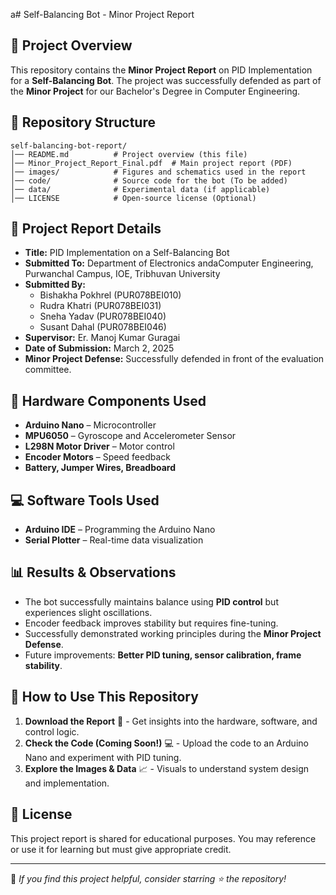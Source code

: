 a# Self-Balancing Bot - Minor Project Report

## 📌 Project Overview
This repository contains the **Minor Project Report** on PID Implementation for a **Self-Balancing Bot**. The project was successfully defended as part of the **Minor Project** for our Bachelor's Degree in Computer Engineering.

## 📂 Repository Structure
```
self-balancing-bot-report/
│── README.md          # Project overview (this file)
│── Minor_Project_Report_Final.pdf  # Main project report (PDF)
│── images/            # Figures and schematics used in the report
│── code/              # Source code for the bot (To be added)
│── data/              # Experimental data (if applicable)
│── LICENSE            # Open-source license (Optional)
```

## 📝 Project Report Details
- **Title:** PID Implementation on a Self-Balancing Bot  
- **Submitted To:** Department of Electronics andaComputer Engineering, Purwanchal Campus, IOE, Tribhuvan University  
- **Submitted By:**  
  - Bishakha Pokhrel (PUR078BEI010)  
  - Rudra Khatri (PUR078BEI031)  
  - Sneha Yadav (PUR078BEI040)  
  - Susant Dahal (PUR078BEI046)  
- **Supervisor:** Er. Manoj Kumar Guragai  
- **Date of Submission:** March 2, 2025  
- **Minor Project Defense:** Successfully defended in front of the evaluation committee.

## 🔧 Hardware Components Used
- **Arduino Nano** – Microcontroller
- **MPU6050** – Gyroscope and Accelerometer Sensor
- **L298N Motor Driver** – Motor control
- **Encoder Motors** – Speed feedback
- **Battery, Jumper Wires, Breadboard**

## 💻 Software Tools Used
- **Arduino IDE** – Programming the Arduino Nano
- **Serial Plotter** – Real-time data visualization

## 📊 Results & Observations
- The bot successfully maintains balance using **PID control** but experiences slight oscillations.
- Encoder feedback improves stability but requires fine-tuning.
- Successfully demonstrated working principles during the **Minor Project Defense**.
- Future improvements: **Better PID tuning, sensor calibration, frame stability**.

## 🚀 How to Use This Repository
1. **Download the Report** 📄 - Get insights into the hardware, software, and control logic.
2. **Check the Code (Coming Soon!)** 💻 - Upload the code to an Arduino Nano and experiment with PID tuning.
3. **Explore the Images & Data** 📈 - Visuals to understand system design and implementation.

## 📜 License
This project report is shared for educational purposes. You may reference or use it for learning but must give appropriate credit.

---
🚀 *If you find this project helpful, consider starring ⭐ the repository!*
